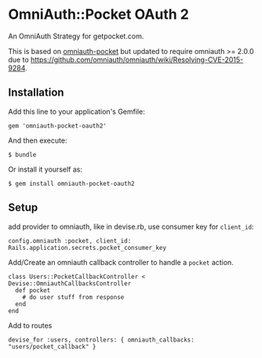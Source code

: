 # OmniAuth::Pocket OAuth 2

An OmniAuth Strategy for getpocket.com.

This is based on [omniauth-pocket](https://github.com/leppert/omniauth-pocket)
but updated to require omniauth >= 2.0.0 due to https://github.com/omniauth/omniauth/wiki/Resolving-CVE-2015-9284.

## Installation

Add this line to your application's Gemfile:

    gem 'omniauth-pocket-oauth2'

And then execute:

    $ bundle

Or install it yourself as:

    $ gem install omniauth-pocket-oauth2

## Setup

add provider to omniauth, like in devise.rb, use consumer key for `client_id`:
```
config.omniauth :pocket, client_id: Rails.application.secrets.pocket_consumer_key
````

Add/Create an omniauth callback controller to handle a `pocket` action.
```
class Users::PocketCallbackController < Devise::OmniauthCallbacksController
  def pocket
    # do user stuff from response
  end
end
```


Add to routes
```
devise_for :users, controllers: { omniauth_callbacks: "users/pocket_callback" }
```

